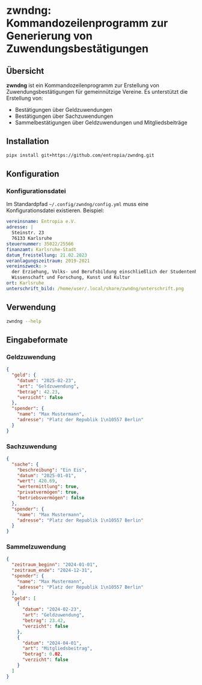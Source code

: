 # zwndng: Kommandozeilenprogramm zur Generierung von Zuwendungsbestätigungen

## Übersicht

**zwndng** ist ein Kommandozeilenprogramm zur Erstellung von Zuwendungsbestätigungen für gemeinnützige Vereine. Es unterstützt die Erstellung von:

- Bestätigungen über Geldzuwendungen
- Bestätigungen über Sachzuwendungen
- Sammelbestätigungen über Geldzuwendungen und Mitgliedsbeiträge

## Installation

```bash
pipx install git+https://github.com/entropia/zwndng.git
```

## Konfiguration

### Konfigurationsdatei

Im Standardpfad `~/.config/zwndng/config.yml` muss eine Konfigurationsdatei existieren. Beispiel:

```yaml
vereinsname: Entropia e.V.
adresse: |
  Steinstr. 23
  76133 Karlsruhe
steuernummer: 35022/25566
finanzamt: Karlsruhe-Stadt
datum_freistellung: 21.02.2023
veranlagungszeitraum: 2019-2021
vereinszweck: >
  der Erziehung, Volks- und Berufsbildung einschließlich der Studentenhilfe,
  Wissenschaft und Forschung, Kunst und Kultur
ort: Karlsruhe
unterschrift_bild: /home/user/.local/share/zwndng/unterschrift.png
```

## Verwendung

```bash
zwndng --help
```

## Eingabeformate

### Geldzuwendung

```json geldzuwendung.json
{
  "geld": {
    "datum": "2025-02-23",
    "art": "Geldzuwendung",
    "betrag": 42.23,
    "verzicht": false
  },
  "spender": {
    "name": "Max Mustermann",
    "adresse": "Platz der Republik 1\n10557 Berlin"
  }
}
```

### Sachzuwendung

```json sachzuwendung.json
{
  "sache": {
    "beschreibung": "Ein Eis",
    "datum": "2025-01-01",
    "wert": 420.69,
    "wertermittlung": true,
    "privatvermögen": true,
    "betriebsvermögen": false
  },
  "spender": {
    "name": "Max Mustermann",
    "adresse": "Platz der Republik 1\n10557 Berlin"
  }
}
```

### Sammelzuwendung

```json sammelzuwendung.json
{
  "zeitraum_beginn": "2024-01-01",
  "zeitraum_ende": "2024-12-31",
  "spender": {
    "name": "Max Mustermann",
    "adresse": "Platz der Republik 1\n10557 Berlin"
  },
  "geld": [
    {
      "datum": "2024-02-23",
      "art": "Geldzuwendung",
      "betrag": 23.42,
      "verzicht": false
    },
    {
      "datum": "2024-04-01",
      "art": "Mitgliedsbeitrag",
      "betrag": 0.02,
      "verzicht": false
    }
  ]
}
```
